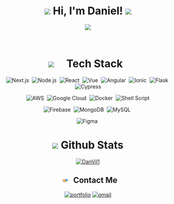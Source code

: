 <h1 align="center">
  <img src="https://media2.giphy.com/media/QssGEmpkyEOhBCb7e1/giphy.gif?cid=ecf05e47a0n3gi1bfqntqmob8g9aid1oyj2wr3ds3mg700bl&rid=giphy.gif" width ="25"> Hi, I'm Daniel! <img src="https://media2.giphy.com/media/QssGEmpkyEOhBCb7e1/giphy.gif?cid=ecf05e47a0n3gi1bfqntqmob8g9aid1oyj2wr3ds3mg700bl&rid=giphy.gif" width ="25">
</h1>

<p align="center">
  <a href="https://github.com/DenverCoder1/readme-typing-svg"><img src="https://readme-typing-svg.herokuapp.com?font=Time+New+Roman&color=F55442&size=25&center=true&vCenter=true&width=600&height=100&lines=Front-End+Developer,;DevOps+Specialist,;UX/UI+Designer"></a>
</p>
<div align="center">
  <h1>
    <img src="https://media0.giphy.com/media/v1.Y2lkPTc5MGI3NjExa2tqZm9zN3V5ajN4M3Q3cGx3djY5amM5bHFpOXVnMmptNjNhbndlZSZlcD12MV9pbnRlcm5hbF9naWZfYnlfaWQmY3Q9Zw/6UL3rqweR5Y2Jcrnqb/giphy.gif" width="35">
    <b>Tech Stack</b>
  </h1>

  ![Next.js](https://img.shields.io/badge/-Next.js-05122A?style=flat&logo=next.js)&nbsp;
  ![Node.js](https://img.shields.io/badge/-Node.js-05122A?style=flat&logo=node.js&logoColor=339933)&nbsp;
  ![React](https://img.shields.io/badge/-React-05122A?style=flat&logo=react)&nbsp;
  ![Vue](https://img.shields.io/badge/-Vue-05122A?style=flat&logo=vue.js)&nbsp;
  ![Angular](https://img.shields.io/badge/-Angular-05122A?style=flat&logo=angular)&nbsp;
  ![Ionic](https://img.shields.io/badge/-Ionic-05122A?style=flat&logo=ionic)&nbsp;
  ![Flask](https://img.shields.io/badge/-Flask-05122A?style=flat&logo=flask)&nbsp;
  ![Cypress](https://img.shields.io/badge/-Cypress-05122A?style=flat&logo=cypress)
  
  ![AWS](https://img.shields.io/badge/Amazon_AWS-05122A?style=flat&logo=amazon-aws)&nbsp;
  ![Google Cloud](https://img.shields.io/badge/Google%20Cloud-05122A?style=flat-square&logo=google-cloud)&nbsp;
  ![Docker](https://img.shields.io/badge/-Docker-05122A?style=flat&logo=docker)&nbsp;
  ![Shell Script](https://img.shields.io/badge/Shell_Script-05122A?style=flat&logo=gnu-bash&logoColor=white)
  
  ![Firebase](https://img.shields.io/badge/-Firebase-05122A?style=flat&logo=firebase&logoColor=FFCA28)&nbsp;
  ![MongoDB](https://img.shields.io/badge/-MongoDB-05122A?style=flat&logo=mongodb&logoColor=339933)&nbsp;
  ![MySQL](https://img.shields.io/badge/-MySQL-05122A?style=flat&logo=mysql&logoColor=4479A1)&nbsp;
  
  ![Figma](https://img.shields.io/badge/-Figma-05122A?style=flat&logo=figma)&nbsp;

</div>

<div align="center">
  <h1>
    <img src="https://media.giphy.com/media/iY8CRBdQXODJSCERIr/giphy.gif" width="35">
    <b>Github Stats</b>
  </h1>
</div>
<div align="center">
  <a href="https://github.com/DanVil1/">
    <img src="https://github-readme-stats.vercel.app/api/top-langs?username=DanVil1&show_icons=true&locale=en&layout=compact&line_height=20&title_color=ffffff&icon_color=F55442&text_color=ffffff&bg_color=161b22f2&hide=python" width="375" alt="DanVil1"/>
  </a>
</div>

<div align="center">

## <img src="https://github.com/0xAbdulKhalid/0xAbdulKhalid/raw/main/assets/mdImages/handshake.gif" width="35"> Contact Me 
[![portfolio](https://img.shields.io/badge/Portfolio-05122A?style=for-the-badge&logo=Google-chrome&logoColor=white)](https://daniel-villalobos.netlify.app/)
[![gmail](https://img.shields.io/badge/Gmail-D14836?style=for-the-badge&logo=Gmail&logoColor=white)](mailto:daniel.e.villalobos.f@gmail.com)

</div>

